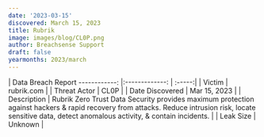 ```yaml
---
date: '2023-03-15'
discovered: March 15, 2023
title: Rubrik
image: images/blog/CL0P.png
author: Breachsense Support
draft: false
yearmonths: 2023/march
---
```



| Data Breach Report
------------:     |:-------------:    | :-----:|
| Victim      | rubrik.com      | 
| Threat Actor      | CL0P      | 
| Date Discovered      | Mar 15, 2023      | 
| Description      | Rubrik Zero Trust Data Security provides maximum protection against hackers & rapid recovery from attacks. Reduce intrusion risk, locate sensitive data, detect anomalous activity, & contain incidents.      | 
| Leak Size      | Unknown      | 

